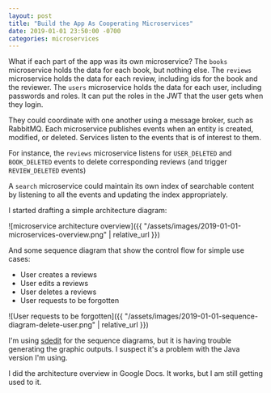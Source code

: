 ```yaml
---
layout: post
title: "Build the App As Cooperating Microservices"
date: 2019-01-01 23:50:00 -0700
categories: microservices
---
```

What if each part of the app was its own microservice?  The `books` microservice
holds the data for each book, but nothing else.  The `reviews` microservice
holds the data for each review, including ids for the book and the reviewer.
The `users` microservice holds the data for each user, including passwords and
roles.  It can put the roles in the JWT that the user gets when they login.

They could coordinate with one another using a message broker, such as RabbitMQ.
Each microservice publishes events when an entity is created, modified, or
deleted.  Services listen to the events that is of interest to them.

For instance, the `reviews` microservice listens for `USER_DELETED` and
`BOOK_DELETED` events to delete corresponding reviews (and trigger
`REVIEW_DELETED` events)

A `search` microservice could maintain its own index of searchable content by
listening to all the events and updating the index appropriately.

I started drafting a simple architecture diagram:

![microservice architecture overview]({{ "/assets/images/2019-01-01-microservices-overview.png" | relative_url }})

And some sequence diagram that show the control flow for simple use cases:

* User creates a reviews
* User edits a reviews
* User deletes a reviews
* User requests to be forgotten

![User requests to be forgotten]({{ "/assets/images/2019-01-01-sequence-diagram-delete-user.png" | relative_url }})

I'm using [sdedit](http://sdedit.sourceforge.net/) for the sequence diagrams,
but it is having trouble generating the graphic outputs.  I suspect it's a
problem with the Java version I'm using.

I did the architecture overview in Google Docs.  It works, but I am still
getting used to it.
